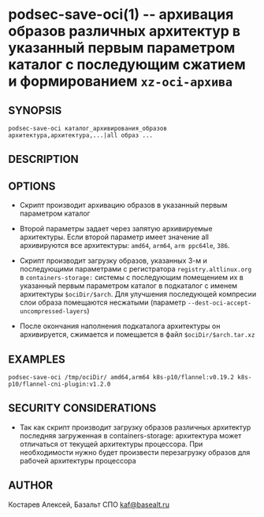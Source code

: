 podsec-save-oci(1) -- архивация образов различных архитектур в указанный первым параметром каталог c последующим сжатием и формированием `xz-oci-архива`
================================

## SYNOPSIS

`podsec-save-oci каталог_архивирования_образов архитектура,архитектура,...|all образ ...`

## DESCRIPTION


## OPTIONS

- Скрипт производит архивацию образов в указанный первым параметром каталог

- Второй параметры задает через запятую архивируемые архитектуры. Если второй параметр имеет значение all архивируются все архитектуры: `amd64`, `arm64`, `arm ppc64le`, `386`.

- Скрипт производит загрузку образов, указанных 3-м и последующими параметрами  с регистратора `registry.altlinux.org` в `containers-storage:` системы с последующим помещением их в указанный первым параметром каталог в подкаталог с именем архитектуры `$ociDir/$arch`. Для улучшения последующей компресии слои образа помещаются несжатыми (параметр `--dest-oci-accept-uncompressed-layers`)

- После окончания наполнения подкаталога архитектуры он архивируется, сжимается и помещается в файл `$ociDir/$arch.tar.xz`

## EXAMPLES

`podsec-save-oci /tmp/ociDir/ amd64,arm64 k8s-p10/flannel:v0.19.2 k8s-p10/flannel-cni-plugin:v1.2.0`

## SECURITY CONSIDERATIONS

- Так как скрипт производит загрузку образов различных архитектур последняя загруженная в containers-storage: архитектура может отличаться от текущей архитектуры процессора. При необходимости нужно будет произвести перезагрузку образов для рабочей архитектуры процессора

## AUTHOR

Костарев Алексей, Базальт СПО
kaf@basealt.ru
